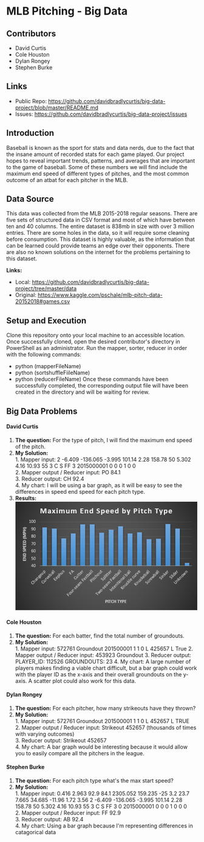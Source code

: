 # MLB Pitching - Big Data

## Contributors 
* David Curtis
* Cole Houston
* Dylan Rongey
* Stephen Burke

## Links
* Public Repo: https://github.com/davidbradlycurtis/big-data-project/blob/master/README.md
* Issues: https://github.com/davidbradlycurtis/big-data-project/issues

## Introduction
Baseball is known as the sport for stats and data nerds, due to the fact that the insane amount of recorded stats for each game played. Our project hopes to reveal important trends, patterns, and averages that are important to the game of baseball. Some of these numbers we will find include the maximum end speed of different types of pitches, and the most common outcome of an atbat for each pitcher in the MLB.

## Data Source
  This data was collected from the MLB 2015-2018 regular seasons. There are five sets of structured data in CSV format and most of which have between ten and 40 columns. The entire dataset is 838mb in size with over 3 million entries. There are some holes in the data, so it will require some cleaning before consumption. This dataset is highly valuable, as the information that can be learned could provide teams an edge over their opponents. There are also no known solutions on the internet for the problems pertaining to this dataset.  
  
**Links:**
* Local: https://github.com/davidbradlycurtis/big-data-project/tree/master/data
* Original: https://www.kaggle.com/pschale/mlb-pitch-data-20152018#games.csv

## Setup and Execution
Clone this repository onto your local machine to an accessible location. Once successfully cloned, open the desired contributor's directory in PowerShell as an administrator. Run the mapper, sorter, reducer in order with the following commands:
* python (mapperFileName)
* python (sortshuffleFiileName)
* python (reducerFileName)
Once these commands have been successfully completed, the corresponding output file will have been created in the directory and will be waiting for review.


## Big Data Problems

#### David Curtis
  1. **The question:** For the type of pitch, I will find the maximum end speed of the pitch.
  2. **My Solution:**   
    1. Mapper input:  2	-6.409	-136.065	-3.995	101.14	2.28	158.78	50	5.302	4.16	10.93	55	3	C	S	FF	3	2015000001	0	0	0	1	0	0  
    2. Mapper output / Reducer input:  PO 84.1  
    3. Reducer output:  CH	92.4  
    4. My chart: I will be using a bar graph, as it will be easy to see the differences in speed end speed for each pitch type.
  3. **Results:**  
![](images/maximumPitchEndSpeed.PNG)

#### Cole Houston
  1. **The question:** For each batter, find the total number of groundouts.
  2. **My Solution:**  
    1. Mapper input:   572761	Groundout	201500001	1	1	0	L	425657	L	True
    2. Mapper output / Reducer input:  453923 Groundout
    3. Reducer output:   PLAYER_ID: 112526       GROUNDOUTS: 23
    4. My chart: A large number of players makes finding a viable chart difficult, but a bar graph could work with the player ID as the        x-axis and their overall groundouts on the y-axis.  A scatter plot could also work for this data.
    
#### Dylan Rongey
  1. **The question:**  For each pitcher, how many strikeouts have they thrown?
  2. **My Solution:**  
    1. Mapper input:   572761	Groundout	201500001	1	1	0	L	452657	L	TRUE  
    2. Mapper output / Reducer input:  Strikeout 452657 (thousands of times with varying outcomes)  
    3. Reducer output:   Strikeout 452657  
    4. My chart:  A bar graph would be interesting because it would allow you to easily compare all the pitchers in the league. 
    
#### Stephen Burke
  1. **The question:**  For each pitch type what's the max start speed?
  2. **My Solution:**  
    1. Mapper input:   0.416	2.963	92.9	84.1	2305.052	159.235	-25	3.2	23.7	7.665	34.685	-11.96	1.72	3.56	2	-6.409	-136.065	-3.995	101.14	2.28	158.78	50	5.302	4.16	10.93	55	3	C	S	FF	3	0	2015000001	0	0	0	1	0	0	0  
    2. Mapper output / Reducer input:  FF	92.9  
    3. Reducer output: AB	92.4  
    4. My chart:  Using a bar graph because I'm representing differences in catagorical data  
